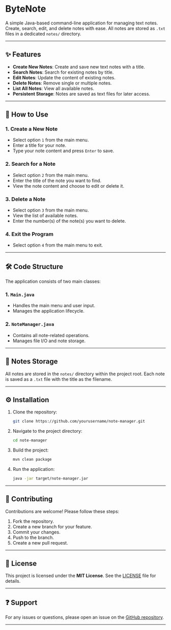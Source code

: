 # ByteNote

A simple Java-based command-line application for managing text notes. Create, search, edit, and delete notes with ease. All notes are stored as `.txt` files in a dedicated `notes/` directory.

---

## ✨ Features

- **Create New Notes**: Create and save new text notes with a title.
- **Search Notes**: Search for existing notes by title.
- **Edit Notes**: Update the content of existing notes.
- **Delete Notes**: Remove single or multiple notes.
- **List All Notes**: View all available notes.
- **Persistent Storage**: Notes are saved as text files for later access.

---

## 🚀 How to Use

### 1. **Create a New Note**
   - Select option `1` from the main menu.
   - Enter a title for your note.
   - Type your note content and press `Enter` to save.

### 2. **Search for a Note**
   - Select option `2` from the main menu.
   - Enter the title of the note you want to find.
   - View the note content and choose to edit or delete it.

### 3. **Delete a Note**
   - Select option `3` from the main menu.
   - View the list of available notes.
   - Enter the number(s) of the note(s) you want to delete.

### 4. **Exit the Program**
   - Select option `4` from the main menu to exit.

---

## 🛠️ Code Structure

The application consists of two main classes:

### 1. **`Main.java`**
   - Handles the main menu and user input.
   - Manages the application lifecycle.

### 2. **`NoteManager.java`**
   - Contains all note-related operations.
   - Manages file I/O and note storage.

---

## 📂 Notes Storage

All notes are stored in the `notes/` directory within the project root. Each note is saved as a `.txt` file with the title as the filename.

---

## ⚙️ Installation

1. Clone the repository:
   ```bash
   git clone https://github.com/yourusername/note-manager.git
   ```
2. Navigate to the project directory:
   ```bash
   cd note-manager
   ```
3. Build the project:
   ```bash
   mvn clean package
   ```
4. Run the application:
   ```bash
   java -jar target/note-manager.jar
   ```

---

## 🤝 Contributing

Contributions are welcome! Please follow these steps:

1. Fork the repository.
2. Create a new branch for your feature.
3. Commit your changes.
4. Push to the branch.
5. Create a new pull request.

---

## 📜 License

This project is licensed under the **MIT License**. See the [LICENSE](LICENSE) file for details.

---

## ❓ Support

For any issues or questions, please open an issue on the [GitHub repository](https://github.com/yourusername/note-manager/issues).

---
